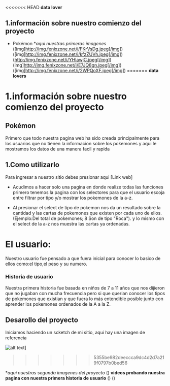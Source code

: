 <<<<<<< HEAD
**data lover**
## 1.información sobre nuestro comienzo del proyecto 

* Pokémon
**aqui nuestras primeras imagenes*
([img]http://img.fenixzone.net/i/FKrVsDg.jpeg[/img])
([img]http://img.fenixzone.net/i/kfzZUVh.jpeg[/img])
(http://img.fenixzone.net/i/YHIawjC.jpeg[/img])
(img]http://img.fenixzone.net/i/E7JQ8gn.jpeg[/img])
([img]http://img.fenixzone.net/i/2WPQoXF.jpeg[/img])
=======
**data lovers**
# 1.información sobre nuestro comienzo del proyecto 

## Pokémon

Primero que todo nuestra pagina web ha sido creada principalmente para los usuarios que no tienen la informacion sobre los pokemones y aqui le mostramos los datos de una manera facil y rapida

## 1.Como utilizarlo

Para ingresar a nuestro sitio debes presionar aqui [Link web]

* Acudimos a hacer solo una pagina en donde realize todas las funciones primero tenemos la pagina con los selectores para que el usuario escoja entre filtrar por tipo y/o mostrar los pokemones de la a-z. 

* Al presionar el select de tipo de pokemon nos da un resultado sobre la cantidad y las cartas de pokemones que existen por cada uno de ellos. (Ejemplo:Del total de pokemones; 8 Son de tipo "Roca").
y lo mismo con el select de la a-z nos muestra las cartas ya ordenadas.


# El usuario:

Nuestro usuario fue pensado a que fuera inicial para conocer lo basico de ellos como:el tipo,el peso y su numero.

###  Historia de usuario

Nuestra primera historia fue basada en niños de 7 a 11 años que nos dijieron que no jugaban con mucha frecuencia pero si que querian conocer los tipos de pokemones que existian y que fuera lo más entendible posible junto con aprender los pokemones ordenados de la A a la Z.

## Desarollo del proyecto

Iniciamos haciendo un scketch de mi sitio, aqui hay una imagen de referencia

 ![alt text](https://i.ibb.co/0rYZRxM/Whats-App-Image-2019-07-11-at-12-03-59-PM.jpg)]

>>>>>>> 5355be982deeccca9dc4d2d7a219f0797b0bed56


**aqui nuestras segunda imagenes del proyecto*
()
**videos probando nuestra pagina con nuestra primera historia de usuario**
()
()


